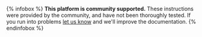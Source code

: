{% infobox %}
__This platform is community supported.__ These instructions were provided by the community, and have not been thoroughly tested. If you run into problems [let us know](/community) and we'll improve the documentation.
{% endinfobox %}
